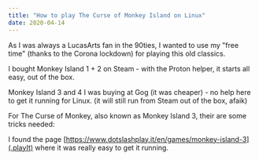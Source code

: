 ```yaml
---
title: "How to play The Curse of Monkey Island on Linux"
date: 2020-04-14
---
```


As I was always a LucasArts fan in the 90ties, I wanted to use my "free time" (thanks to the Corona lockdown) for playing this old classics.

I bought Monkey Island 1 + 2 on Steam - with the Proton helper, it starts all easy, out of the box.

Monkey Island 3 and 4 I was buying at Gog (it was cheaper) - no help here to get it running for Linux. (it will still run from Steam out of the box, afaik)

For The Curse of Monkey, also known as Monkey Island 3, their are some tricks needed:

I found the page [https://www.dotslashplay.it/en/games/monkey-island-3](.playIt) where it was really easy to get it running.
